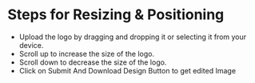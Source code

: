 # Steps for Resizing & Positioning


- Upload the logo by dragging and dropping it or selecting it from your device.
- Scroll up to increase the size of the logo.
- Scroll down to decrease the size of the logo.
- Click on Submit And Download Design Button to get edited Image 